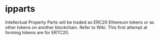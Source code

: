 # ipparts
Intellectual Property Parts will be traded as ERC20 Ethereum tokens
or as other tokens on another blockchain. Refer to Wiki.
This first attempt at forming tokens are for ERTC20.
